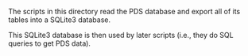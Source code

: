 The scripts in this directory read the PDS database and export all of
its tables into a SQLite3 database.

This SQLite3 database is then used by later scripts (i.e., they do SQL
queries to get PDS data).
